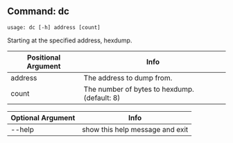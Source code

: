 ## Command: dc ##
```
usage: dc [-h] address [count]
```
Starting at the specified address, hexdump.  

| Positional Argument | Info |
|---------------------|------|
| address | The address to dump from. |
| count | The number of bytes to hexdump. (default: 8) |

| Optional Argument | Info |
|---------------------|------|
| --help | show this help message and exit |


